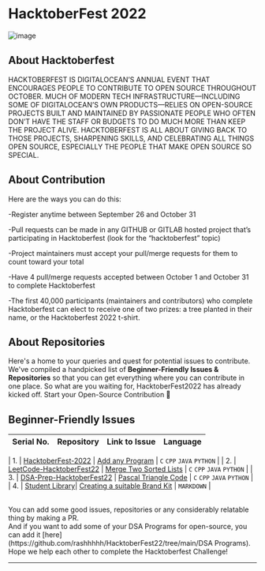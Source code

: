 # HacktoberFest 2022
![image](https://user-images.githubusercontent.com/74475436/193330363-8c7eda7f-8975-433d-9627-4c0add6e16e4.png)

## About Hacktoberfest

HACKTOBERFEST IS DIGITALOCEAN’S ANNUAL EVENT THAT ENCOURAGES PEOPLE TO CONTRIBUTE TO OPEN SOURCE THROUGHOUT OCTOBER. MUCH OF MODERN TECH INFRASTRUCTURE—INCLUDING SOME OF DIGITALOCEAN’S OWN PRODUCTS—RELIES ON OPEN-SOURCE PROJECTS BUILT AND MAINTAINED BY PASSIONATE PEOPLE WHO OFTEN DON’T HAVE THE STAFF OR BUDGETS TO DO MUCH MORE THAN KEEP THE PROJECT ALIVE. HACKTOBERFEST IS ALL ABOUT GIVING BACK TO THOSE PROJECTS, SHARPENING SKILLS, AND CELEBRATING ALL THINGS OPEN SOURCE, ESPECIALLY THE PEOPLE THAT MAKE OPEN SOURCE SO SPECIAL.

## About Contribution

Here are the ways you can do this:

-Register anytime between September 26 and October 31

-Pull requests can be made in any GITHUB or GITLAB hosted project that’s participating in Hacktoberfest (look for the “hacktoberfest” topic)

-Project maintainers must accept your pull/merge requests for them to count toward your total

-Have 4 pull/merge requests accepted between October 1 and October 31 to complete Hacktoberfest

-The first 40,000 participants (maintainers and contributors) who complete Hacktoberfest can elect to receive one of two prizes: a tree planted in their name, or the Hacktoberfest 2022 t-shirt.

## About Repositories

Here's a home to your queries and quest for potential issues to contribute. We've compiled a handpicked list of **Beginner-Friendly Issues & Repositories** so that you can get everything where you can contribute in one place. So what are you waiting for, HacktoberFest2022 has already kicked off. Start your Open-Source Contribution 🚀 

## Beginner-Friendly Issues

| Serial No. | Repository| Link to Issue  | Language |
|:--|:--|:--|:--|

| 1. | [HacktoberFest-2022](https://github.com/Harsh-jot/HacktoberFest-2022) | [Add any Program](https://github.com/Harsh-jot/HacktoberFest-2022/issues/3) | `C` `CPP` `JAVA` `PYTHON` |
| 2. | [LeetCode-HacktoberFest22](https://github.com/Keerat666/LeetCode-HacktoberFest22) | [Merge Two Sorted Lists](https://github.com/Keerat666/LeetCode-HacktoberFest22/issues/16) | `C` `CPP` `JAVA` `PYTHON` |
| 3. | [DSA-Prep-HacktoberFest22](https://github.com/TecHAyusH6476/DSA-Prep-HacktoberFest22) | [Pascal Triangle Code](https://github.com/TecHAyusH6476/DSA-Prep-HacktoberFest22/issues/56) | `C` `CPP` `JAVA` `PYTHON` |
| 4. | [Student Library](https://github.com/rahul-n18/Student-Library)| [Creating a suitable Brand Kit](https://github.com/rahul-n18/Student-Library/issues/14) | `MARKDOWN` |

<br>
You can add some good issues, repositories or any considerably relatable thing by making a PR.
<br>
And if you want to add some of your DSA Programs for open-source, you can add it [here](https://github.com/rashhhhh/HacktoberFest22/tree/main/DSA Programs).
<br>
Hope we help each other to complete the Hacktoberfest Challenge!

******
